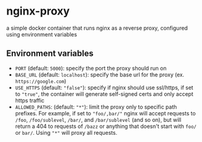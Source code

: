 # nginx-proxy

a simple docker container that runs nginx as a reverse proxy, configured using environment variables

## Environment variables

- `PORT` (default: `5000`): specify the port the proxy should run on
- `BASE_URL` (default: `localhost`): specify the base url for the proxy (ex. `https://google.com`)
- `USE_HTTPS` (default: `"false"`): specify if nginx should use ssl/https, if set to `"true"`, the container will generate self-signed certs and only accept https traffic
- `ALLOWED_PATHS`: (default: `"*"`): limit the proxy only to specific path prefixes. For example, if set to `"foo/,bar/"` nginx will accept requests to `/foo`, `/foo/sublevel`, `/bar/`, and `/bar/sublevel` (and so on), but will return a 404 to requests of `/bazz` or anything that doesn't start with `foo/` or `bar/`. Using `"*"` will proxy all requests.
